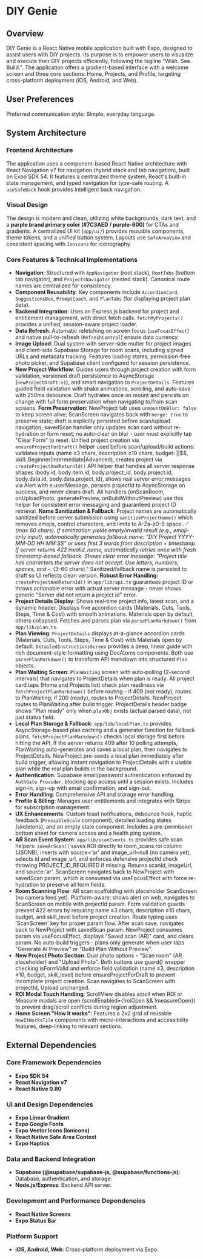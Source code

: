 # DIY Genie

## Overview
DIY Genie is a React Native mobile application built with Expo, designed to assist users with DIY projects. Its purpose is to empower users to visualize and execute their DIY projects efficiently, following the tagline "Wish. See. Build.". The application offers a gradient-based interface with a welcome screen and three core sections: Home, Projects, and Profile, targeting cross-platform deployment (iOS, Android, and Web).

## User Preferences
Preferred communication style: Simple, everyday language.

## System Architecture

### Frontend Architecture
The application uses a component-based React Native architecture with React Navigation v7 for navigation (hybrid stack and tab navigation), built on Expo SDK 54. It features a centralized theme system, React's built-in state management, and typed navigation for type-safe routing. A `useSafeBack` hook provides intelligent back navigation.

### Visual Design
The design is modern and clean, utilizing white backgrounds, dark text, and a **purple brand primary color (#7C3AED / purple-600)** for CTAs and gradients. A centralized UI kit (`app/ui/`) provides reusable components, theme tokens, and a unified button system. Layouts use `SafeAreaView` and consistent spacing with `Ionicons` for iconography.

### Core Features & Technical Implementations
- **Navigation**: Structured with `AppNavigator` (root stack), `RootTabs` (bottom tab navigator), and `ProjectsNavigator` (nested stack). Canonical route names are centralized for consistency.
- **Component Reusability**: Key components include `AccordionCard`, `SuggestionsBox`, `PromptCoach`, and `PlanTabs` (for displaying project plan data).
- **Backend Integration**: Uses an Express.js backend for project and entitlement management, with direct fetch calls. `fetchMyProjects()` provides a unified, session-aware project loader.
- **Data Refresh**: Automatic refetching on screen focus (`useFocusEffect`) and native pull-to-refresh (`RefreshControl`) ensure data currency.
- **Image Upload**: Dual system with server-side multer for project images and client-side Supabase Storage for room scans, including signed URLs and metadata tracking. Features loading states, permission-free photo picker, and Supabase client configured for session persistence.
- **New Project Workflow**: Guides users through project creation with form validation, versioned draft persistence to AsyncStorage (`newProjectDraft:v1`), and smart navigation to `ProjectDetails`. Features guided field validation with shake animations, scrolling, and auto-save with 250ms debounce. Draft hydrates once on mount and persists on change with full form preservation when navigating to/from scan screens. **Form Preservation**: NewProject tab uses `unmountOnBlur: false` to keep screen alive; ScanScreen navigates back with `merge: true` to preserve state; draft is explicitly persisted before scan/upload navigation; savedScan handler only updates scan card without re-hydration or form reset; no auto-clear on blur - user must explicitly tap "Clear Form" to reset. Unified project creation via `ensureProjectForDraft()` helper used before scan/upload/build actions: validates inputs (name ≥3 chars, description ≥10 chars, budget: $|$$|$$$, skill: Beginner|Intermediate|Advanced), creates project via `createProjectAndReturnId()` API helper that handles all server response shapes (body.id, body.item.id, body.project_id, body.project.id, body.data.id, body.data.project_id), shows real server error messages via Alert with e.userMessage, persists projectId to AsyncStorage on success, and never clears draft. All handlers (onScanRoom, onUploadPhoto, generatePreview, onBuildWithoutPreview) use this helper for consistent error messaging and guaranteed project ID retrieval. **Name Sanitization & Fallback**: Project names are automatically sanitized before server submission using `sanitizeProjectName()` which removes emojis, control characters, and limits to A-Za-z0-9 space _.-' (max 60 chars). If sanitization yields empty/invalid result (e.g., emoji-only input), automatically generates fallback name: "DIY Project YYYY-MM-DD HH:MM:SS" or uses first 3 words from description + timestamp. If server returns 422 invalid_name, automatically retries once with fresh timestamp-based fallback. Shows clear error message: "Project title has characters the server does not accept. Use letters, numbers, spaces, and -_. (3–60 chars)." Sanitized/fallback name is persisted to draft so UI reflects clean version. **Robust Error Handling**: `createProjectAndReturnId()` in `app/lib/api.ts` guarantees project ID or throws actionable error with actual server message - never shows generic "Server did not return a project id" error.
- **Project Details Display**: Shows real-time project info, latest scan, and a dynamic header. Displays five accordion cards (Materials, Cuts, Tools, Steps, Time & Cost) with smooth animations. Materials open by default, others collapsed. Fetches and parses plan via `parsePlanMarkdown()` from `app/lib/plan.ts`.
- **Plan Viewing**: `ProjectDetails` displays at-a-glance accordion cards (Materials, Cuts, Tools, Steps, Time & Cost) with Materials open by default. `DetailedInstructionsScreen` provides a deep, linear guide with rich document-style formatting using DocAtoms components. Both use `parsePlanMarkdown()` to transform API markdown into structured `Plan` objects.
- **Plan Waiting Screen**: `PlanWaiting` screen with auto-polling (2-second intervals) that navigates to ProjectDetails when plan is ready. All project card taps (Home and Projects list) check plan readiness via `fetchProjectPlanMarkdown()` before routing - if 409 (not ready), routes to PlanWaiting; if 200 (ready), routes to ProjectDetails. NewProject routes to PlanWaiting after build trigger. ProjectDetails header badge shows "Plan ready" only when `planObj` exists (actual parsed data), not just status field.
- **Local Plan Storage & Fallback**: `app/lib/localPlan.ts` provides AsyncStorage-based plan caching and a generator function for fallback plans. `fetchProjectPlanMarkdown()` checks local storage first before hitting the API. If the server returns 409 after 10 polling attempts, PlanWaiting auto-generates and saves a local plan, then navigates to ProjectDetails. NewProject pre-seeds a local plan immediately after build trigger, allowing instant navigation to ProjectDetails with a usable plan while the real plan builds in the background.
- **Authentication**: Supabase email/password authentication enforced by `AuthGate Provider`, blocking app access until a session exists. Includes sign-in, sign-up with email confirmation, and sign-out.
- **Error Handling**: Comprehensive API and storage error handling.
- **Profile & Billing**: Manages user entitlements and integrates with Stripe for subscription management.
- **UX Enhancements**: Custom toast notifications, debounce hook, haptic feedback (`PressableScale` component), detailed loading states (skeletons), and an empty state component. Includes a pre-permission bottom sheet for camera access and a health ping system.
- **AR Scan Event System**: `app/lib/scanEvents.ts` provides safe scan helpers: `saveArScan()` saves ROI directly to room_scans.roi column (JSONB), inserts with source='ar' and image_url=null (no camera yet), selects id and image_url, and enforces defensive projectId check throwing PROJECT_ID_REQUIRED if missing. Returns scanId, imageUrl, and source:'ar'. ScanScreen navigates back to NewProject with savedScan param, which is consumed via useFocusEffect with force re-hydration to preserve all form fields.
- **Room Scanning Flow**: AR scan scaffolding with placeholder ScanScreen (no camera feed yet). Platform-aware: shows alert on web, navigates to ScanScreen on mobile with projectId param. Form validation guards prevent 422 errors by requiring name ≥3 chars, description ≥10 chars, budget, and skill_level before project creation. Route typing uses 'ScanScreen' key for proper param flow. After scan save, navigates back to NewProject with savedScan param. NewProject consumes param via useFocusEffect, displays "Saved scan (AR)" card, and clears param. No auto-build triggers - plans only generate when user taps "Generate AI Preview" or "Build Plan Without Preview".
- **New Project Photo Section**: Dual photo options - "Scan room" (AR placeholder) and "Upload Photo". Both buttons use guard() wrapper checking isFormValid and enforce field validation (name ≥3, description ≥10, budget, skill_level) before ensureProjectForDraft to prevent incomplete project creation. Scan navigates to ScanScreen with projectId, Upload unchanged.
- **ROI Modal Touch Handling**: ScrollView disables scroll when ROI or Measure modals are open (scrollEnabled={!roiOpen && !measureOpen}) to prevent drag/scroll conflicts during region adjustment.
- **Home Screen "How it works"**: Features a 2x2 grid of reusable `HowItWorksTile` components with micro-interactions and accessibility features, deep-linking to relevant sections.

## External Dependencies

### Core Framework Dependencies
- **Expo SDK 54**
- **React Navigation v7**
- **React Native 0.80**

### UI and Design Dependencies
- **Expo Linear Gradient**
- **Expo Google Fonts**
- **Expo Vector Icons (Ionicons)**
- **React Native Safe Area Context**
- **Expo Haptics**

### Data and Backend Integration
- **Supabase (@supabase/supabase-js, @supabase/functions-js)**: Database, authentication, and storage.
- **Node.js/Express**: Backend API server.

### Development and Performance Dependencies
- **React Native Screens**
- **Expo Status Bar**

### Platform Support
- **iOS, Android, Web**: Cross-platform deployment via Expo.